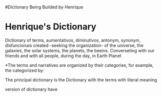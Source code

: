 
#Dictionary Being Builded by Henrique

# Henrique's Dictionary

Dictionary of terms, aumentativos, diminutivos, antonym, synonym, disfuncionais created 
-seeking the organization- of the universe, the galaxies, the solar systems, the planets, the beeins. Converseting with our friends
 and with all people, during the day, in Earth Planet

*The terms and narratives are organized by their categories, for example, the categorized by:

The principal dictionary is the Dictionary with the terms with literal meaning

version of dictionary have
